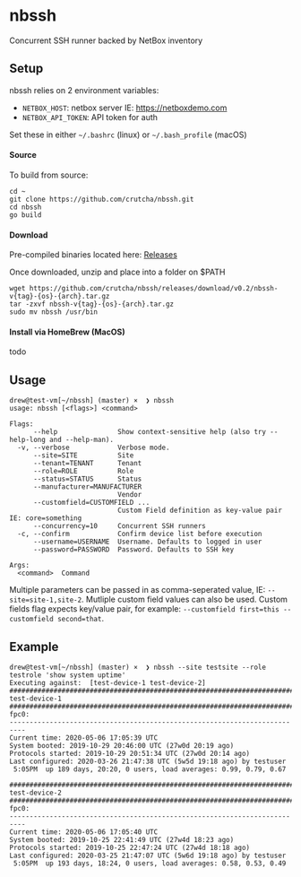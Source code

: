 # nbssh
Concurrent SSH runner backed by NetBox inventory

## Setup

nbssh relies on 2 environment variables:
* `NETBOX_HOST`: netbox server IE: https://netboxdemo.com
* `NETBOX_API_TOKEN`: API token for auth

Set these in either `~/.bashrc` (linux) or `~/.bash_profile` (macOS)

#### Source
To build from source:

```
cd ~
git clone https://github.com/crutcha/nbssh.git
cd nbssh
go build
```

#### Download
Pre-compiled binaries located here: [Releases](https://github.com/crutcha/nbssh/releases)

Once downloaded, unzip and place into a folder on $PATH

```
wget https://github.com/crutcha/nbssh/releases/download/v0.2/nbssh-v{tag}-{os}-{arch}.tar.gz
tar -zxvf nbssh-v{tag}-{os}-{arch}.tar.gz
sudo mv nbssh /usr/bin
```

#### Install via HomeBrew (MacOS)

todo

## Usage
```
drew@test-vm[~/nbssh] (master) ×  ❯ nbssh
usage: nbssh [<flags>] <command>

Flags:
      --help               Show context-sensitive help (also try --help-long and --help-man).
  -v, --verbose            Verbose mode.
      --site=SITE          Site
      --tenant=TENANT      Tenant
      --role=ROLE          Role
      --status=STATUS      Status
      --manufacturer=MANUFACTURER
                           Vendor
      --customfield=CUSTOMFIELD ...
                           Custom Field definition as key-value pair IE: core=something
      --concurrency=10     Concurrent SSH runners
  -c, --confirm            Confirm device list before execution
      --username=USERNAME  Username. Defaults to logged in user
      --password=PASSWORD  Password. Defaults to SSH key

Args:
  <command>  Command
```

Multiple parameters can be passed in as comma-seperated value, IE: `--site=site-1,site-2`. Mutliple custom field values can also be used. Custom fields flag expects key/value pair, for example: `--customfield first=this --customfield second=that`.

## Example

```
drew@test-vm[~/nbssh] (master) ×  ❯ nbssh --site testsite --role testrole 'show system uptime'
Executing against:  [test-device-1 test-device-2]
#########################################################################################
test-device-1
#########################################################################################
fpc0:
--------------------------------------------------------------------------
Current time: 2020-05-06 17:05:39 UTC
System booted: 2019-10-29 20:46:00 UTC (27w0d 20:19 ago)
Protocols started: 2019-10-29 20:51:34 UTC (27w0d 20:14 ago)
Last configured: 2020-03-26 21:47:38 UTC (5w5d 19:18 ago) by testuser
 5:05PM  up 189 days, 20:20, 0 users, load averages: 0.99, 0.79, 0.67

#########################################################################################
test-device-2
#########################################################################################
fpc0:
--------------------------------------------------------------------------
Current time: 2020-05-06 17:05:40 UTC
System booted: 2019-10-25 22:41:49 UTC (27w4d 18:23 ago)
Protocols started: 2019-10-25 22:47:24 UTC (27w4d 18:18 ago)
Last configured: 2020-03-25 21:47:07 UTC (5w6d 19:18 ago) by testuser
 5:05PM  up 193 days, 18:24, 0 users, load averages: 0.58, 0.53, 0.49
```
